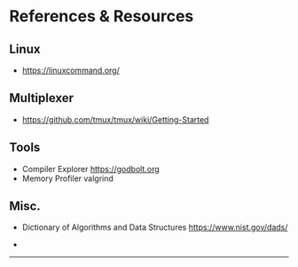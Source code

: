 # References & Resources

## Linux
   - https://linuxcommand.org/

## Multiplexer
   - https://github.com/tmux/tmux/wiki/Getting-Started


## Tools
   - Compiler Explorer
      https://godbolt.org
   - Memory Profiler
      valgrind

## Misc.
   - Dictionary of Algorithms and Data Structures
	https://www.nist.gov/dads/

   - 
---
